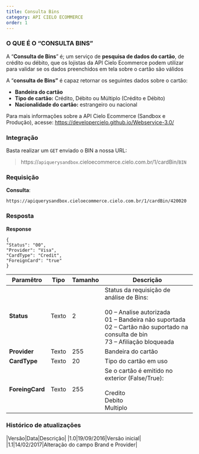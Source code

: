 ```yaml
---
title: Consulta Bins
category: API CIELO ECOMMERCE
order: 1
---
```



### **O QUE &Eacute; O “CONSULTA BINS”**

A “**Consulta de Bins**” &eacute;; um servi&ccedil;o de **pesquisa de dados do cart&atilde;o**, de cr&eacute;dito ou d&eacute;bito, que os lojistas da API Cielo Ecommerce podem utilizar para validar se os dados preenchidos em tela sobre o cart&atilde;o s&atilde;o v&aacute;lidos

A “**consulta de Bins”** &eacute; capaz retornar os seguintes dados sobre o cart&atilde;o:

* **Bandeira do cart&atilde;o**
* **Tipo de cart&atilde;o:** Cr&eacute;dito, D&eacute;bito ou M&uacute;ltiplo (Cr&eacute;dito e D&eacute;bito)
* **Nacionalidade do cart&atilde;o:** estrangeiro ou nacional

Para mais informações sobre a API Cielo Ecommerce (Sandbox e Produção), acesse: <https://developercielo.github.io/Webservice-3.0/>



### Integração

Basta realizar um `GET` enviado o BIN a nossa URL:

> https://`apiquerysandbox`.cieloecommerce.cielo.com.br/1/cardBin/`BIN`



### Requisição
**Consulta**:

```
https://apiquerysandbox.cieloecommerce.cielo.com.br/1/cardBin/420020
```

### Resposta
**Response**

```
{
"Status": "00",
"Provider": "Visa",
"CardType": "Credit",
"ForeignCard": "true"
}
```

| Paramêtro       | Tipo  | Tamanho | Descrição     |
|-----------------|-------|---------|---------------|
| **Status**      | Texto | 2       | Status da requisição de análise de Bins: <br><br> 00 – Analise autorizada <br> 01 – Bandeira não suportada <br> 02 – Cartão não suportado na consulta de bin <br> 73 – Afiliação bloqueada |
| **Provider**    | Texto | 255     | Bandeira do cartão|
| **CardType**    | Texto | 20      | Tipo do cartão em uso|
| **ForeingCard** | Texto | 255     | Se o cartão é emitido no exterior (False/True): <br><br> Credito <br> Debito <br>Multiplo|


### Histórico de atualizações

|Versão|Data|Descrição|
|1.0|19/09/2016|Versão inicial|
|1.1|14/02/2017|Alteração do campo Brand e Provider|